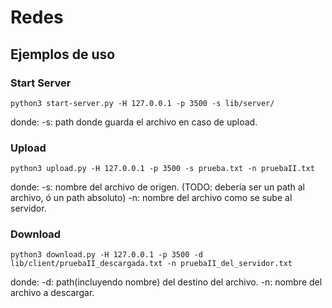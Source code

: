 # Redes

## Ejemplos de uso

### Start Server
```
python3 start-server.py -H 127.0.0.1 -p 3500 -s lib/server/
```

donde:
-s: path donde guarda el archivo en caso de upload.
### Upload

```
python3 upload.py -H 127.0.0.1 -p 3500 -s prueba.txt -n pruebaII.txt
```

donde:
-s: nombre del archivo de origen. (TODO: debería ser un path al archivo, ó un path absoluto)
-n: nombre del archivo como se sube al servidor.

### Download

```
python3 download.py -H 127.0.0.1 -p 3500 -d lib/client/pruebaII_descargada.txt -n pruebaII_del_servidor.txt
```

donde:
-d: path(incluyendo nombre) del destino del archivo.
-n: nombre del archivo a descargar.